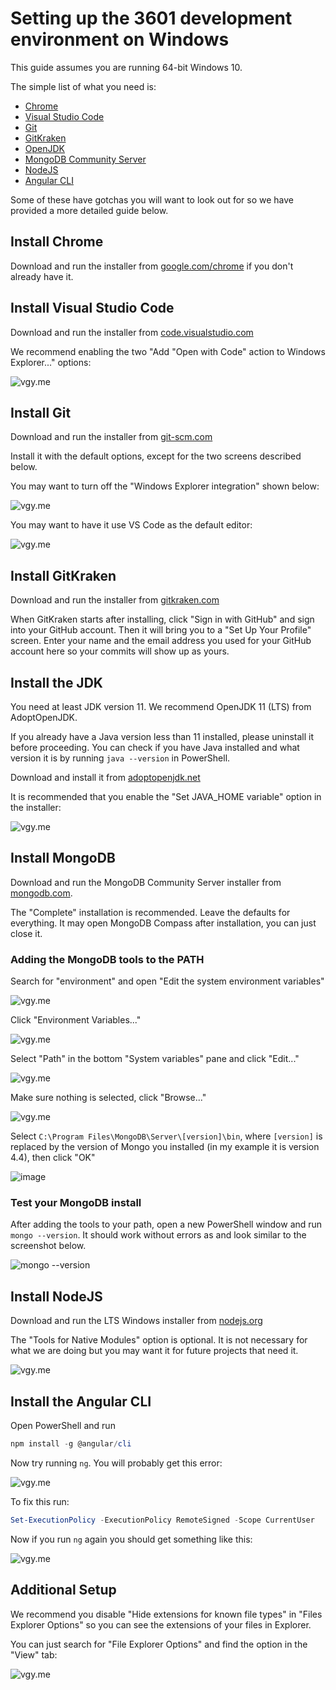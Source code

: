 # Setting up the 3601 development environment on Windows

This guide assumes you are running 64-bit Windows 10.

The simple list of what you need is:
- [Chrome](https://www.google.com/chrome/)
- [Visual Studio Code](https://code.visualstudio.com/)
- [Git](https://git-scm.com/)
- [GitKraken](https://www.gitkraken.com/git-client)
- [OpenJDK](https://adoptopenjdk.net/)
- [MongoDB Community Server](https://www.mongodb.com/)
- [NodeJS](https://nodejs.org/)
- [Angular CLI](https://cli.angular.io/)

Some of these have gotchas you will want to look out for so we have provided a more detailed guide below.

## Install Chrome

Download and run the installer from [google.com/chrome](https://www.google.com/chrome/) if you don't already have it.

## Install Visual Studio Code

Download and run the installer from [code.visualstudio.com](https://code.visualstudio.com/Download)

We recommend enabling the two "Add "Open with Code" action to Windows Explorer..." options:

![vgy.me](https://i.vgy.me/ivqONx.png)

## Install Git

Download and run the installer from [git-scm.com](https://git-scm.com/download/win)

Install it with the default options, except for the two screens described below. 

You may want to turn off the "Windows Explorer integration" shown below:

![vgy.me](https://i.vgy.me/8ouuB4.png)

You may want to have it use VS Code as the default editor:

![vgy.me](https://i.vgy.me/qmw8cK.png)

## Install GitKraken

Download and run the installer from [gitkraken.com](https://www.gitkraken.com/download/windows64)

When GitKraken starts after installing, click "Sign in with GitHub" and sign into your GitHub account. Then it will bring you to a "Set Up Your Profile" screen. Enter your name and the email address you used for your GitHub account here so your commits will show up as yours.

## Install the JDK

You need at least JDK version 11. We recommend OpenJDK 11 (LTS) from AdoptOpenJDK.

If you already have a Java version less than 11 installed, please uninstall it before proceeding. You can check if you have Java installed and what version it is by running `java --version` in PowerShell.

Download and install it from [adoptopenjdk.net](https://adoptopenjdk.net/?variant=openjdk11&jvmVariant=hotspot)

It is recommended that you enable the "Set JAVA_HOME variable" option in the installer:

![vgy.me](https://i.vgy.me/nitvbc.png)

## Install MongoDB

Download and run the MongoDB Community Server installer from [mongodb.com](https://www.mongodb.com/try/download/community).

The "Complete" installation is recommended. Leave the defaults for everything. It may open MongoDB Compass after installation, you can just close it.

### Adding the MongoDB tools to the PATH

Search for "environment" and open "Edit the system environment variables"

![vgy.me](https://i.vgy.me/DiOWum.png)

Click "Environment Variables..."

![vgy.me](https://i.vgy.me/h4g9za.png)

Select "Path" in the bottom "System variables" pane and click "Edit..."

![vgy.me](https://i.vgy.me/KAY0A7.png)

Make sure nothing is selected, click "Browse..."

![vgy.me](https://i.vgy.me/bV4Mei.png)

Select `C:\Program Files\MongoDB\Server\[version]\bin`, where `[version]` is replaced by the version of Mongo you installed (in my example it is version 4.4), then click "OK"

![image](https://user-images.githubusercontent.com/1300395/104500523-28a79180-55a4-11eb-9959-aa7730d7f289.png)


### Test your MongoDB install

After adding the tools to your path, open a new PowerShell window and run `mongo --version`. It should work without errors as and look similar to the screenshot below.

![mongo --version](https://user-images.githubusercontent.com/1300395/104500249-c8b0eb00-55a3-11eb-8967-9576f4d5591c.png)

## Install NodeJS

Download and run the LTS Windows installer from [nodejs.org](https://nodejs.org/en/download/)

The "Tools for Native Modules" option is optional. It is not necessary for what we are doing but you may want it for future projects that need it.

![vgy.me](https://i.vgy.me/WA5jxL.png)


## Install the Angular CLI

Open PowerShell and run
```powershell
npm install -g @angular/cli
```

Now try running `ng`. You will probably get this error:

![vgy.me](https://i.vgy.me/TOvNic.png)

To fix this run:

```powershell
Set-ExecutionPolicy -ExecutionPolicy RemoteSigned -Scope CurrentUser
```

Now if you run `ng` again you should get something like this:

![vgy.me](https://i.vgy.me/UHJyFS.png)

## Additional Setup

We recommend you disable "Hide extensions for known file types" in "Files Explorer Options" so you can see the extensions of your files in Explorer.

You can just search for "File Explorer Options" and find the option in the "View" tab:

![vgy.me](https://i.vgy.me/jPuXlk.png)
